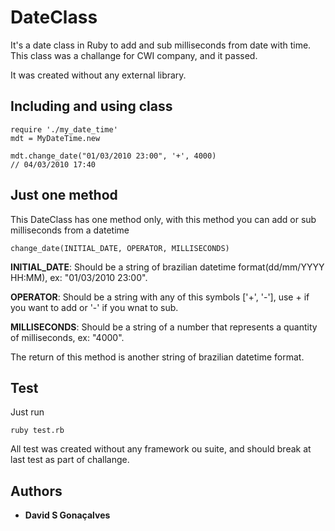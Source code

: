 # DateClass
It's  a date class in Ruby to add and sub milliseconds from date with time.
This class was a challange for CWI company, and it passed.

It was created without any external library.

## Including and using class
```
require './my_date_time'
mdt = MyDateTime.new

mdt.change_date("01/03/2010 23:00", '+', 4000)
// 04/03/2010 17:40
```

## Just one method
This DateClass has one method only, with this method you can add or sub milliseconds from a datetime
```
change_date(INITIAL_DATE, OPERATOR, MILLISECONDS)
```
**INITIAL_DATE**: Should be a string of brazilian datetime format(dd/mm/YYYY HH:MM), ex: "01/03/2010 23:00".

**OPERATOR**: Should be a string with any of this symbols ['+', '-'], use + if you want to add or '-' if you wnat to sub.

**MILLISECONDS**: Should be a string of a number that represents a quantity of milliseconds, ex: "4000".

The return of this method is another string of brazilian datetime format.

## Test
Just run 
```
ruby test.rb
```
All test was created without any framework ou suite, and should break at last test as part of challange.

## Authors
* **David S Gonaçalves**
